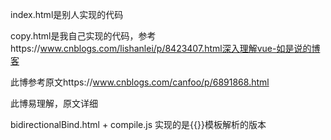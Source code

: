 index.html是别人实现的代码

copy.html是我自己实现的代码，参考https://www.cnblogs.com/lishanlei/p/8423407.html深入理解vue-如是说的博客

此博参考原文https://www.cnblogs.com/canfoo/p/6891868.html

此博易理解，原文详细

bidirectionalBind.html + compile.js  实现的是{{}}模板解析的版本